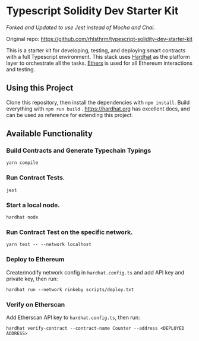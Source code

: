 # Typescript Solidity Dev Starter Kit

_Forked and Updated to use Jest instead of Mocha and Chai._

Original repo: https://github.com/rhlsthrm/typescript-solidity-dev-starter-kit

This is a starter kit for developing, testing, and deploying smart contracts with a full Typescript environment. This
stack uses [Hardhat](https://hardhat.org) as the platform layer to orchestrate all the
tasks. [Ethers](https://docs.ethers.io/ethers.js/html/index.html) is used for all Ethereum interactions and testing.

## Using this Project

Clone this repository, then install the dependencies with `npm install`. Build everything with `npm run build`
. https://hardhat.org has excellent docs, and can be used as reference for extending this project.

## Available Functionality

### Build Contracts and Generate Typechain Typings

`yarn compile`

### Run Contract Tests.

`jest`

### Start a local node.

`hardhat node`

### Run Contract Test on the specific network.

`yarn test -- --network localhost`

### Deploy to Ethereum

Create/modify network config in `hardhat.config.ts` and add API key and private key, then run:

`hardhat run --network rinkeby scripts/deploy.txt`

### Verify on Etherscan

Add Etherscan API key to `hardhat.config.ts`, then run:

`hardhat verify-contract --contract-name Counter --address <DEPLOYED ADDRESS>`